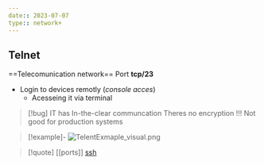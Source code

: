 ```yaml
---
date:: 2023-07-07
type:: network+
---
```

## Telnet

==Telecomunication network==
Port **tcp/23**
- Login to devices remotly (*console acces*)
	- Acesseing it via terminal 
	
>[!bug] IT has In-the-clear communcation
>Theres no encryption !!!
>Not good for production systems 

>[!example]-
>![TelentExmaple_visual.png](/static/TelentExmaple_visual.png)




>[!quote] [[ports]] [ssh](/protocols/ssh.md) 
